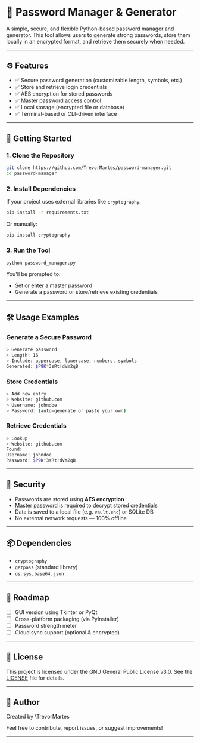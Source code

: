 # 🔐 Password Manager & Generator

A simple, secure, and flexible Python-based password manager and generator. This tool allows users to generate strong passwords, store them locally in an encrypted format, and retrieve them securely when needed.

---

## ⚙️ Features

- ✅ Secure password generation (customizable length, symbols, etc.)
- ✅ Store and retrieve login credentials
- ✅ AES encryption for stored passwords
- ✅ Master password access control
- ✅ Local storage (encrypted file or database)
- ✅ Terminal-based or CLI-driven interface

---

## 🚀 Getting Started

### 1. Clone the Repository

```bash
git clone https://github.com/TrevorMartes/password-manager.git
cd password-manager
````

### 2. Install Dependencies

If your project uses external libraries like `cryptography`:

```bash
pip install -r requirements.txt
```

Or manually:

```bash
pip install cryptography
```

### 3. Run the Tool

```bash
python password_manager.py
```

You'll be prompted to:

* Set or enter a master password
* Generate a password or store/retrieve existing credentials

---

## 🛠️ Usage Examples

### Generate a Secure Password

```bash
> Generate password
> Length: 16
> Include: uppercase, lowercase, numbers, symbols
Generated: $P9K*3sRt!dVm2qB
```

### Store Credentials

```bash
> Add new entry
> Website: github.com
> Username: johndoe
> Password: (auto-generate or paste your own)
```

### Retrieve Credentials

```bash
> Lookup
> Website: github.com
Found:
Username: johndoe
Password: $P9K*3sRt!dVm2qB
```

---

## 🔐 Security

* Passwords are stored using **AES encryption**
* Master password is required to decrypt stored credentials
* Data is saved to a local file (e.g. `vault.enc`) or SQLite DB
* No external network requests — 100% offline

---

## 📦 Dependencies

* `cryptography`
* `getpass` (standard library)
* `os`, `sys`, `base64`, `json`

---

## 🧭 Roadmap

* [ ] GUI version using Tkinter or PyQt
* [ ] Cross-platform packaging (via PyInstaller)
* [ ] Password strength meter
* [ ] Cloud sync support (optional & encrypted)

---

## 📜 License

This project is licensed under the GNU General Public License v3.0. See the [LICENSE](./LICENSE) file for details.

---

## 👤 Author

Created by \TrevorMartes

Feel free to contribute, report issues, or suggest improvements!

---
